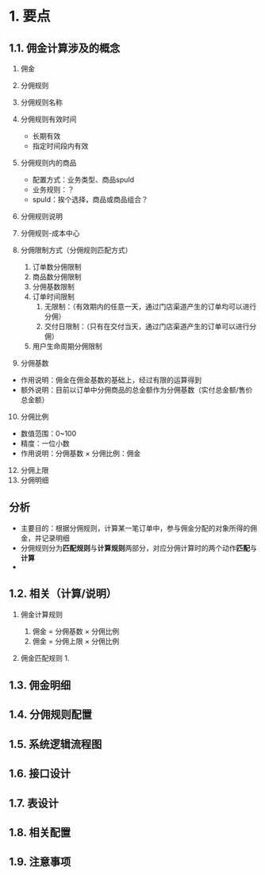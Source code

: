 # 1. 要点  

## 1.1. 佣金计算涉及的概念
1. 佣金
2. 分佣规则
3. 分佣规则名称
4. 分佣规则有效时间
   - 长期有效
   - 指定时间段内有效
5. 分佣规则内的商品
   - 配置方式：业务类型、商品spuId
   - 业务规则：？
   - spuId：挨个选择，商品或商品组合？
6. 分佣规则说明
7. 分佣规则-成本中心
8. 分佣限制方式（分佣规则匹配方式）
   1. 订单数分佣限制
   2. 商品数分佣限制
   3. 分佣基数限制
   4. 订单时间限制
      1. 无限制：（有效期内的任意一天，通过门店渠道产生的订单均可以进行分佣）
      2. 交付日限制：（只有在交付当天，通过门店渠道产生的订单可以进行分佣）
   5. 用户生命周期分佣限制

9.  分佣基数
   - 作用说明：佣金在佣金基数的基础上，经过有限的运算得到
   - 额外说明：目前以订单中分佣商品的总金额作为分佣基数（实付总金额/售价总金额）
  
10. 分佣比例
   - 数值范围：0~100
   - 精度：一位小数
   - 作用说明：分佣基数 $\times$ 分佣比例：佣金

12. 分佣上限
13. 分佣明细

## 分析
- 主要目的：根据分佣规则，计算某一笔订单中，参与佣金分配的对象所得的佣金，并记录明细
- 分佣规则分为**匹配规则**与**计算规则**两部分，对应分佣计算时的两个动作**匹配**与**计算**
- 

## 1.2. 相关（计算/说明）
1. 佣金计算规则
	1. 佣金 = 分佣基数 $\times$ 分佣比例
	2. 佣金 = 分佣上限 $\times$ 分佣比例

2. 佣金匹配规则
   1. 

## 1.3. 佣金明细

## 1.4. 分佣规则配置

## 1.5. 系统逻辑流程图

## 1.6. 接口设计

## 1.7. 表设计

## 1.8. 相关配置

## 1.9. 注意事项

